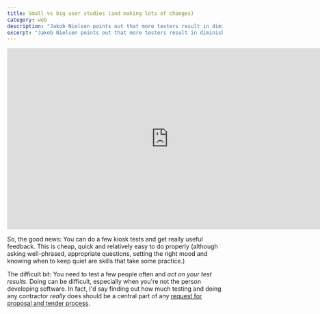 ```yaml
---
title: Small vs big user studies (and making lots of changes)
category: web
description: "Jakob Nielsen points out that more testers result in diminishing returns. The key is acting on feedback from a small number of users regularly."
excerpt: "Jakob Nielsen points out that more testers result in diminishing returns. The key is acting on feedback from a small number of users regularly."
---
```


<div class="constrain"><iframe width="754" height="424" src="https://www.youtube.com/embed/ZTsT8r4MWLk?rel=0&amp;controls=0&amp;showinfo=0" frameborder="0" allowfullscreen></iframe></div>

So, the good news: You can do a few kiosk tests and get really useful feedback. This is cheap, quick and relatively easy to do properly (although asking well-phrased, appropriate questions, setting the right mood and knowing when to keep quiet are skills that take some practice.)

The difficult bit: You need to test a few people often and _act on your test results_. Doing can be difficult, especially when you're not the person developing software. In fact, I'd say finding out how much testing and doing any contractor _really_ does should be a central part of any [request for proposal and tender process](/2017/02/functional-vs-user-testing/).
